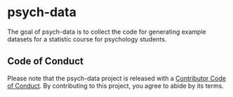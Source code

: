
<!-- README.md is generated from README.Rmd. Please edit that file -->

# psych-data

<!-- badges: start -->
<!-- badges: end -->

The goal of psych-data is to collect the code for generating example
datasets for a statistic course for psychology students.

## Code of Conduct

Please note that the psych-data project is released with a [Contributor
Code of
Conduct](https://contributor-covenant.org/version/2/0/CODE_OF_CONDUCT.html).
By contributing to this project, you agree to abide by its terms.

